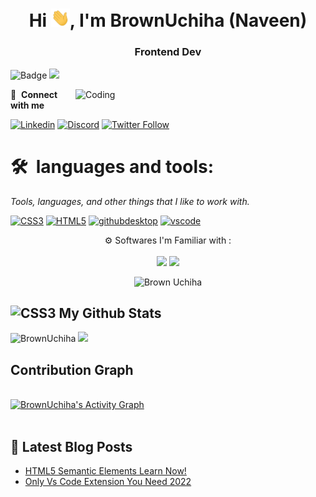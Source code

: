 <h1 align="center">Hi <img src="https://raw.githubusercontent.com/ABSphreak/ABSphreak/master/gifs/Hi.gif" width="30px">, I'm BrownUchiha (Naveen)</h1>
<h3 align="center">Frontend Dev</h3>

![Badge](https://visitor-counter-badge.vercel.app/api/BrownUchiha/BrownUchiha) <a href="https://www.github.com/BrownUchiha" target="_blank" rel="noreferrer"><img
src="https://img.shields.io/github/followers/BrownUchiha?logo=github&style=for-the-badge&color=0891b2&labelColor=1c1917" /></a>

<img align="right" alt="Coding" width="400" src="https://cdn.dribbble.com/users/2646423/screenshots/5507196/computer.gif">

🔗 &nbsp;**Connect with me**

[![Linkedin](https://img.shields.io/static/v1?label=&message=Linkedin&color=0E7FBF&&&style=flat&logo=linkedin&logoColor=white)](https://www.linkedin.com/in/naveenkumar-gumaste/)
[![Discord](https://img.shields.io/static/v1?label=&labelColor=6E85D3&message=BrownUchiha&color=555555&style=flat&logo=discord&logoColor=white)](https://discord.com/users/BrownUchiha#8121)
[![Twitter Follow](https://img.shields.io/twitter/follow/BrownUchiha?color=1DA1F2&logo=twitter&style=flat)](https://twitter.com/intent/follow?original_referer=https%3A%2F%2Ftwitter.com%2Fitsmeshibintmz&screen_name=BrownUchiha)

# 🛠 **&nbsp;languages and tools:**

<i>Tools, languages, and other things that I like to work with.</i>

<a href="https://www.w3.org/TR/CSS/#css" target="_blank" rel="noreferrer"><img src="https://raw.githubusercontent.com/danielcranney/readme-generator/main/public/icons/skills/css3-colored.svg" height="30" alt="CSS3" /></a>
<a href="https://developer.mozilla.org/en-US/docs/Glossary/HTML5" target="_blank" rel="noreferrer"><img src="https://raw.githubusercontent.com/danielcranney/readme-generator/main/public/icons/skills/html5-colored.svg" height="30" alt="HTML5" /></a>
<a href="https://desktop.github.com/" target="_blank" rel="noreferrer"><img src="https://avatars.githubusercontent.com/u/13171334?s=200&v=4" height="30" alt="githubdesktop" /></a>
<a href="https://code.visualstudio.com/" target="_blank" rel="noreferrer"><img src="https://upload.wikimedia.org/wikipedia/commons/thumb/9/9a/Visual_Studio_Code_1.35_icon.svg/1024px-Visual_Studio_Code_1.35_icon.svg.png" height="30" alt="vscode" /></a>
<p align='center'>
⚙️ Softwares I'm Familiar with :<br><br>
<img src="https://img.shields.io/badge/Visual_Studio_Code-0078D4?style=for-the-badge&logo=visual%20studio%20code&logoColor=white" />
<img src="https://img.shields.io/badge/Adobe%20Photoshop-31A8FF?style=for-the-badge&logo=Adobe%20Photoshop&logoColor=black" />
</p>

<p align="center"> <img src="https://komarev.com/ghpvc/?username=BrownUchiha&label=Profile%20views&color=blueviolet&style=flat" alt="Brown Uchiha" /> </p>

## <img src="https://cdn.discordapp.com/attachments/1020926419708166205/1034125465369182270/stats.png" height="25" alt="CSS3" /> My Github Stats

<p> <img src="https://github-readme-stats-itsmeshibintmz.vercel.app/api?username=BrownUchiha&show_icons=true&&line_height=25&width=20&title_color= 	5dadbd&icon_color=FFFFFF&text_color=61c398&bg_color=000000" alt="BrownUchiha" />
<a href="http://www.github.com/BrownUchiha"><img src="https://github-readme-streak-stats.herokuapp.com/?user=BrownUchiha&stroke=ffffff&background=000000&ring=0891b2&fire=FF0000&currStreakNum=ffffff&currStreakLabel=0891b2&sideNums=ffffff&sideLabels=ffffff&dates=ffffff&hide_border=false" /></a>

## Contribution Graph

  <br/>
   <a href="https://github.com/BrownUchiha"><img alt="BrownUchiha's Activity Graph" src="https://activity-graph.herokuapp.com/graph?username=BrownUchiha&custom_title=Brown'%20Uchiha's%20Contribution%20Graph&theme=react-dark" /></a>
  <br/>

<br/>

## 📕 Latest Blog Posts

<!-- BLOG-POST-LIST:START -->

- [HTML5 Semantic Elements Learn Now!](https://medium.com/@Cynos/html5-semantic-elements-learn-now-9a3547f1b779)
- [Only Vs Code Extension You Need 2022](https://medium.com/@Cynos/only-vs-code-extension-you-need-2022-a8225d1e6354)
